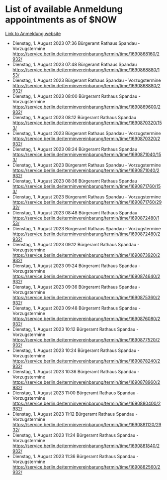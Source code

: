 # List of available Anmeldung appointments as of $NOW
[Link to Anmeldung website](https://service.berlin.de/terminvereinbarung/termin/tag.php?termin=1&anliegen[]=120686&dienstleisterlist=122210,122217,327316,122219,327312,122227,327314,122231,327346,122243,327348,122254,122252,329742,122260,329745,122262,329748,122271,327278,122273,327274,122277,327276,330436,122280,327294,122282,327290,122284,327292,122291,327270,122285,327266,122286,327264,122296,327268,150230,329760,122297,327286,122294,327284,122312,329763,122314,329775,122304,327330,122311,327334,122309,327332,317869,122281,327352,122279,329772,122283,122276,327324,122274,327326,122267,329766,122246,327318,122251,327320,122257,327322,122208,327298,122226,327300&herkunft=http%3A%2F%2Fservice.berlin.de%2Fdienstleistung%2F120686%2F)
- Dienstag, 1. August 2023 07:36 Bürgeramt Rathaus Spandau - Vorzugstermine https://service.berlin.de/terminvereinbarung/termin/time/1690868160/2932/
- Dienstag, 1. August 2023 07:48 Bürgeramt Rathaus Spandau https://service.berlin.de/terminvereinbarung/termin/time/1690868880/153/
- Dienstag, 1. August 2023  Bürgeramt Rathaus Spandau - Vorzugstermine https://service.berlin.de/terminvereinbarung/termin/time/1690868880/2932/
- Dienstag, 1. August 2023 08:00 Bürgeramt Rathaus Spandau - Vorzugstermine https://service.berlin.de/terminvereinbarung/termin/time/1690869600/2932/
- Dienstag, 1. August 2023 08:12 Bürgeramt Rathaus Spandau https://service.berlin.de/terminvereinbarung/termin/time/1690870320/153/
- Dienstag, 1. August 2023  Bürgeramt Rathaus Spandau - Vorzugstermine https://service.berlin.de/terminvereinbarung/termin/time/1690870320/2932/
- Dienstag, 1. August 2023 08:24 Bürgeramt Rathaus Spandau https://service.berlin.de/terminvereinbarung/termin/time/1690871040/153/
- Dienstag, 1. August 2023  Bürgeramt Rathaus Spandau - Vorzugstermine https://service.berlin.de/terminvereinbarung/termin/time/1690871040/2932/
- Dienstag, 1. August 2023 08:36 Bürgeramt Rathaus Spandau https://service.berlin.de/terminvereinbarung/termin/time/1690871760/153/
- Dienstag, 1. August 2023  Bürgeramt Rathaus Spandau - Vorzugstermine https://service.berlin.de/terminvereinbarung/termin/time/1690871760/2932/
- Dienstag, 1. August 2023 08:48 Bürgeramt Rathaus Spandau https://service.berlin.de/terminvereinbarung/termin/time/1690872480/153/
- Dienstag, 1. August 2023  Bürgeramt Rathaus Spandau - Vorzugstermine https://service.berlin.de/terminvereinbarung/termin/time/1690872480/2932/
- Dienstag, 1. August 2023 09:12 Bürgeramt Rathaus Spandau - Vorzugstermine https://service.berlin.de/terminvereinbarung/termin/time/1690873920/2932/
- Dienstag, 1. August 2023 09:24 Bürgeramt Rathaus Spandau - Vorzugstermine https://service.berlin.de/terminvereinbarung/termin/time/1690874640/2932/
- Dienstag, 1. August 2023 09:36 Bürgeramt Rathaus Spandau - Vorzugstermine https://service.berlin.de/terminvereinbarung/termin/time/1690875360/2932/
- Dienstag, 1. August 2023 09:48 Bürgeramt Rathaus Spandau - Vorzugstermine https://service.berlin.de/terminvereinbarung/termin/time/1690876080/2932/
- Dienstag, 1. August 2023 10:12 Bürgeramt Rathaus Spandau - Vorzugstermine https://service.berlin.de/terminvereinbarung/termin/time/1690877520/2932/
- Dienstag, 1. August 2023 10:24 Bürgeramt Rathaus Spandau - Vorzugstermine https://service.berlin.de/terminvereinbarung/termin/time/1690878240/2932/
- Dienstag, 1. August 2023 10:36 Bürgeramt Rathaus Spandau - Vorzugstermine https://service.berlin.de/terminvereinbarung/termin/time/1690878960/2932/
- Dienstag, 1. August 2023 11:00 Bürgeramt Rathaus Spandau - Vorzugstermine https://service.berlin.de/terminvereinbarung/termin/time/1690880400/2932/
- Dienstag, 1. August 2023 11:12 Bürgeramt Rathaus Spandau - Vorzugstermine https://service.berlin.de/terminvereinbarung/termin/time/1690881120/2932/
- Dienstag, 1. August 2023 11:24 Bürgeramt Rathaus Spandau - Vorzugstermine https://service.berlin.de/terminvereinbarung/termin/time/1690881840/2932/
- Dienstag, 1. August 2023 11:36 Bürgeramt Rathaus Spandau - Vorzugstermine https://service.berlin.de/terminvereinbarung/termin/time/1690882560/2932/
